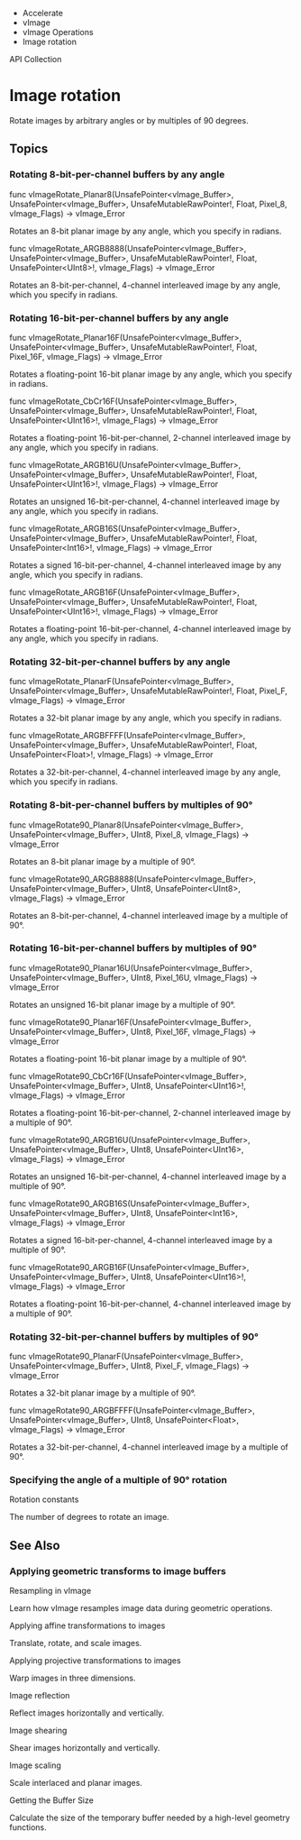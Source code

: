 

- Accelerate
- vImage
- vImage Operations
-  Image rotation 

API Collection

# Image rotation

Rotate images by arbitrary angles or by multiples of 90 degrees.

## Topics

### Rotating 8-bit-per-channel buffers by any angle

func vImageRotate_Planar8(UnsafePointer&lt;vImage_Buffer>, UnsafePointer&lt;vImage_Buffer>, UnsafeMutableRawPointer!, Float, Pixel_8, vImage_Flags) -> vImage_Error

Rotates an 8-bit planar image by any angle, which you specify in radians.

func vImageRotate_ARGB8888(UnsafePointer&lt;vImage_Buffer>, UnsafePointer&lt;vImage_Buffer>, UnsafeMutableRawPointer!, Float, UnsafePointer&lt;UInt8>!, vImage_Flags) -> vImage_Error

Rotates an 8-bit-per-channel, 4-channel interleaved image by any angle, which you specify in radians.

### Rotating 16-bit-per-channel buffers by any angle

func vImageRotate_Planar16F(UnsafePointer&lt;vImage_Buffer>, UnsafePointer&lt;vImage_Buffer>, UnsafeMutableRawPointer!, Float, Pixel_16F, vImage_Flags) -> vImage_Error

Rotates a floating-point 16-bit planar image by any angle, which you specify in radians.

func vImageRotate_CbCr16F(UnsafePointer&lt;vImage_Buffer>, UnsafePointer&lt;vImage_Buffer>, UnsafeMutableRawPointer!, Float, UnsafePointer&lt;UInt16>!, vImage_Flags) -> vImage_Error

Rotates a floating-point 16-bit-per-channel, 2-channel interleaved image by any angle, which you specify in radians.

func vImageRotate_ARGB16U(UnsafePointer&lt;vImage_Buffer>, UnsafePointer&lt;vImage_Buffer>, UnsafeMutableRawPointer!, Float, UnsafePointer&lt;UInt16>!, vImage_Flags) -> vImage_Error

Rotates an unsigned 16-bit-per-channel, 4-channel interleaved image by any angle, which you specify in radians.

func vImageRotate_ARGB16S(UnsafePointer&lt;vImage_Buffer>, UnsafePointer&lt;vImage_Buffer>, UnsafeMutableRawPointer!, Float, UnsafePointer&lt;Int16>!, vImage_Flags) -> vImage_Error

Rotates a signed 16-bit-per-channel, 4-channel interleaved image by any angle, which you specify in radians.

func vImageRotate_ARGB16F(UnsafePointer&lt;vImage_Buffer>, UnsafePointer&lt;vImage_Buffer>, UnsafeMutableRawPointer!, Float, UnsafePointer&lt;UInt16>!, vImage_Flags) -> vImage_Error

Rotates a floating-point 16-bit-per-channel, 4-channel interleaved image by any angle, which you specify in radians.

### Rotating 32-bit-per-channel buffers by any angle

func vImageRotate_PlanarF(UnsafePointer&lt;vImage_Buffer>, UnsafePointer&lt;vImage_Buffer>, UnsafeMutableRawPointer!, Float, Pixel_F, vImage_Flags) -> vImage_Error

Rotates a 32-bit planar image by any angle, which you specify in radians.

func vImageRotate_ARGBFFFF(UnsafePointer&lt;vImage_Buffer>, UnsafePointer&lt;vImage_Buffer>, UnsafeMutableRawPointer!, Float, UnsafePointer&lt;Float>!, vImage_Flags) -> vImage_Error

Rotates a 32-bit-per-channel, 4-channel interleaved image by any angle, which you specify in radians.

### Rotating 8-bit-per-channel buffers by multiples of 90°

func vImageRotate90_Planar8(UnsafePointer&lt;vImage_Buffer>, UnsafePointer&lt;vImage_Buffer>, UInt8, Pixel_8, vImage_Flags) -> vImage_Error

Rotates an 8-bit planar image by a multiple of 90°.

func vImageRotate90_ARGB8888(UnsafePointer&lt;vImage_Buffer>, UnsafePointer&lt;vImage_Buffer>, UInt8, UnsafePointer&lt;UInt8>, vImage_Flags) -> vImage_Error

Rotates an 8-bit-per-channel, 4-channel interleaved image by a multiple of 90°.

### Rotating 16-bit-per-channel buffers by multiples of 90°

func vImageRotate90_Planar16U(UnsafePointer&lt;vImage_Buffer>, UnsafePointer&lt;vImage_Buffer>, UInt8, Pixel_16U, vImage_Flags) -> vImage_Error

Rotates an unsigned 16-bit planar image by a multiple of 90°.

func vImageRotate90_Planar16F(UnsafePointer&lt;vImage_Buffer>, UnsafePointer&lt;vImage_Buffer>, UInt8, Pixel_16F, vImage_Flags) -> vImage_Error

Rotates a floating-point 16-bit planar image by a multiple of 90°.

func vImageRotate90_CbCr16F(UnsafePointer&lt;vImage_Buffer>, UnsafePointer&lt;vImage_Buffer>, UInt8, UnsafePointer&lt;UInt16>!, vImage_Flags) -> vImage_Error

Rotates a floating-point 16-bit-per-channel, 2-channel interleaved image by a multiple of 90°.

func vImageRotate90_ARGB16U(UnsafePointer&lt;vImage_Buffer>, UnsafePointer&lt;vImage_Buffer>, UInt8, UnsafePointer&lt;UInt16>, vImage_Flags) -> vImage_Error

Rotates an unsigned 16-bit-per-channel, 4-channel interleaved image by a multiple of 90°.

func vImageRotate90_ARGB16S(UnsafePointer&lt;vImage_Buffer>, UnsafePointer&lt;vImage_Buffer>, UInt8, UnsafePointer&lt;Int16>, vImage_Flags) -> vImage_Error

Rotates a signed 16-bit-per-channel, 4-channel interleaved image by a multiple of 90°.

func vImageRotate90_ARGB16F(UnsafePointer&lt;vImage_Buffer>, UnsafePointer&lt;vImage_Buffer>, UInt8, UnsafePointer&lt;UInt16>!, vImage_Flags) -> vImage_Error

Rotates a floating-point 16-bit-per-channel, 4-channel interleaved image by a multiple of 90°.

### Rotating 32-bit-per-channel buffers by multiples of 90°

func vImageRotate90_PlanarF(UnsafePointer&lt;vImage_Buffer>, UnsafePointer&lt;vImage_Buffer>, UInt8, Pixel_F, vImage_Flags) -> vImage_Error

Rotates a 32-bit planar image by a multiple of 90°.

func vImageRotate90_ARGBFFFF(UnsafePointer&lt;vImage_Buffer>, UnsafePointer&lt;vImage_Buffer>, UInt8, UnsafePointer&lt;Float>, vImage_Flags) -> vImage_Error

Rotates a 32-bit-per-channel, 4-channel interleaved image by a multiple of 90°.

### Specifying the angle of a multiple of 90° rotation

Rotation constants

The number of degrees to rotate an image.

## See Also

### Applying geometric transforms to image buffers

Resampling in vImage

Learn how vImage resamples image data during geometric operations.

Applying affine transformations to images

Translate, rotate, and scale images.

Applying projective transformations to images

Warp images in three dimensions.

Image reflection

Reflect images horizontally and vertically.

Image shearing

Shear images horizontally and vertically.

Image scaling

Scale interlaced and planar images.

Getting the Buffer Size

Calculate the size of the temporary buffer needed by a high-level geometry functions.

